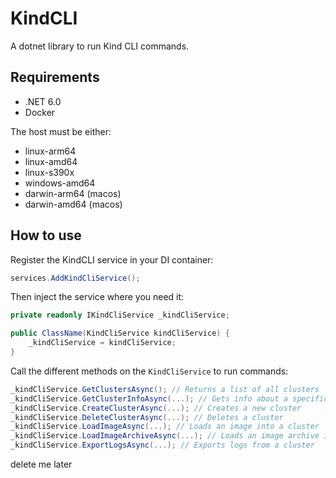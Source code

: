 # KindCLI

A dotnet library to run Kind CLI commands.

## Requirements

- .NET 6.0
- Docker

The host must be either:

- linux-arm64
- linux-amd64
- linux-s390x
- windows-amd64
- darwin-arm64 (macos)
- darwin-amd64 (macos)

## How to use

Register the KindCLI service in your DI container:

```csharp
services.AddKindCliService();
```

Then inject the service where you need it:

```csharp
private readonly IKindCliService _kindCliService;

public ClassName(KindCliService kindCliService) {
    _kindCliService = kindCliService;
}

```

Call the different methods on the `KindCliService` to run commands:

```csharp
_kindCliService.GetClustersAsync(); // Returns a list of all clusters
_kindCliService.GetClusterInfoAsync(...); // Gets info about a specific cluster
_kindCliService.CreateClusterAsync(...); // Creates a new cluster
_kindCliService.DeleteClusterAsync(...); // Deletes a cluster
_kindCliService.LoadImageAsync(...); // Loads an image into a cluster
_kindCliService.LoadImageArchiveAsync(...); // Loads an image archive into a cluster
_kindCliService.ExportLogsAsync(...); // Exports logs from a cluster
```

delete me later
